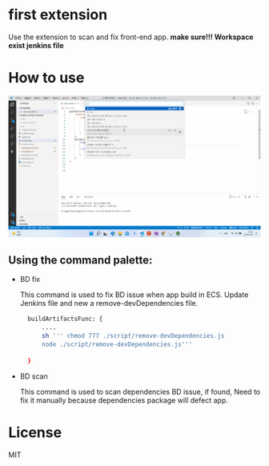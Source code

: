 # first extension

Use the extension to scan and fix front-end app. **make sure!!! Workspace exist jenkins file**

# How to use
![demo](images/demo.gif)

## Using the command palette:

- BD fix
  
  This command is used to fix BD issue when app build in ECS. Update Jenkins file and new a remove-devDependencies file.
  ```sh
    buildArtifactsFunc: {
		....
        sh ''' chmod 777 ./script/remove-devDependencies.js
        node ./script/remove-devDependencies.js'''
        
    }
  ```

- BD scan
  
  This command is used to scan dependencies BD issue, if found, Need to fix it manually because dependencies package will defect app.


# License

MIT
